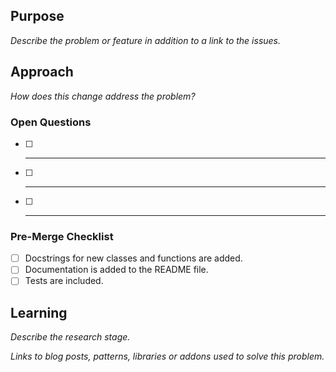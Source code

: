 ## Purpose
_Describe the problem or feature in addition to a link to the issues._

## Approach
_How does this change address the problem?_

### Open Questions
- [ ] ---
- [ ] ---
- [ ] ---

### Pre-Merge Checklist
- [ ] Docstrings for new classes and functions are added.
- [ ] Documentation is added to the README file.
- [ ] Tests are included.

## Learning
_Describe the research stage._

_Links to blog posts, patterns, libraries or addons used to solve this problem._

